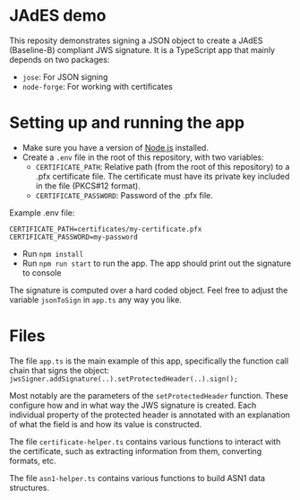# JAdES demo

This reposity demonstrates signing a JSON object to create a JAdES (Baseline-B) compliant JWS signature.
It is a TypeScript app that mainly depends on two packages:
- `jose`: For JSON signing
- `node-forge`: For working with certificates

# Setting up and running the app

- Make sure you have a version of [Node.js](https://nodejs.org/en) installed.
- Create a `.env` file in the root of this repository, with two variables:
  - `CERTIFICATE_PATH`: Relative path (from the root of this repository) to a .pfx certificate file. The certificate must have its private key included in the file (PKCS#12 format).
  - `CERTIFICATE_PASSWORD`: Password of the .pfx file.

Example .env file:

```.env
CERTIFICATE_PATH=certificates/my-certificate.pfx
CERTIFICATE_PASSWORD=my-password
```

- Run `npm install`
- Run `npm run start` to run the app. The app should print out the signature to console

The signature is computed over a hard coded object. Feel free to adjust the variable `jsonToSign` in `app.ts` any way you like.

# Files

The file `app.ts` is the main example of this app, specifically the function call chain that signs the object: `jwsSigner.addSignature(..).setProtectedHeader(..).sign();`

Most notably are the parameters of the `setProtectedHeader` function. These configure how and in what way the JWS signature is created. Each individual property of the protected header is annotated with an explanation of what the field is and how its value is constructed.

The file `certificate-helper.ts` contains various functions to interact with the certificate, such as extracting information from them, converting formats, etc.

The file `asn1-helper.ts` contains various functions to build ASN1 data structures.
